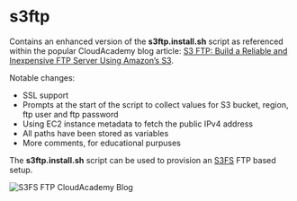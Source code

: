 # s3ftp
Contains an enhanced version of the **s3ftp.install.sh** script as referenced within the popular CloudAcademy blog article: [S3 FTP: Build a Reliable and Inexpensive FTP Server Using Amazon’s S3](https://cloudacademy.com/blog/s3-ftp-server/).

Notable changes:
- SSL support
- Prompts at the start of the script to collect values for S3 bucket, region, ftp user and ftp password
- Using EC2 instance metadata to fetch the public IPv4 address
- All paths have been stored as variables
- More comments, for educational purpuses 

The **s3ftp.install.sh** script can be used to provision an [S3FS](https://github.com/s3fs-fuse/s3fs-fuse) FTP based setup.

![S3FS FTP CloudAcademy Blog](/doc/s3fs.blog.png)
